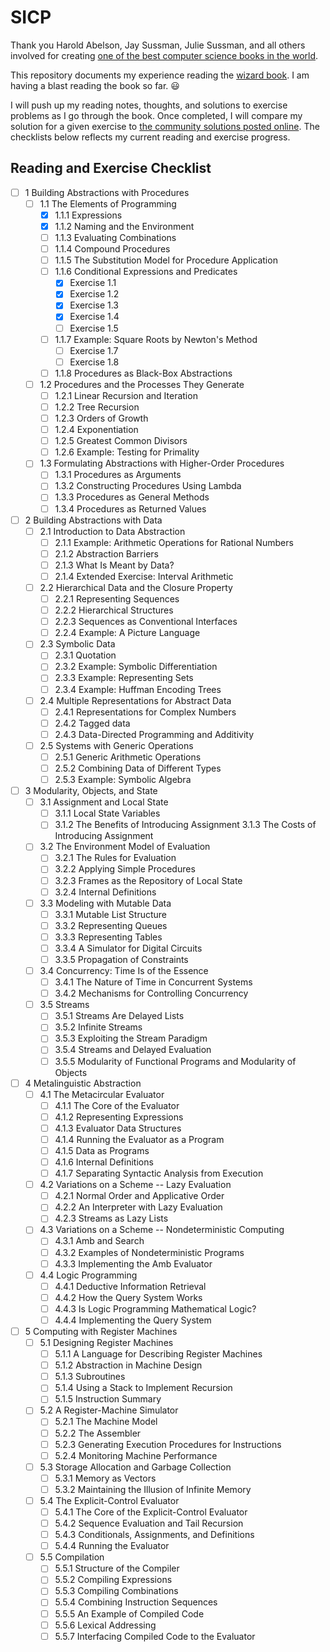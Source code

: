# SICP
Thank you Harold Abelson, Jay Sussman, Julie Sussman, and all others involved for creating [one of the best computer science books in the world](https://mitpress.mit.edu/sicp/).

This repository documents my experience reading the [wizard book](http://en.wikipedia.org/wiki/Structure_and_Interpretation_of_Computer_Programs#cite_note-2). I am having a blast reading the book so far. :smiley:

I will push up my reading notes, thoughts, and solutions to exercise problems as I go through the book. Once completed, I will compare my solution for a given exercise to [the community solutions posted online](http://community.schemewiki.org/?SICP-Solutions). The checklists below reflects my current reading and exercise progress.

## Reading and Exercise Checklist
- [ ] 1  Building Abstractions with Procedures
	- [ ] 1.1  The Elements of Programming
        - [X] 1.1.1  Expressions
        - [X] 1.1.2  Naming and the Environment
        - [ ] 1.1.3  Evaluating Combinations
        - [ ] 1.1.4  Compound Procedures
        - [ ] 1.1.5  The Substitution Model for Procedure Application
        - [ ] 1.1.6  Conditional Expressions and Predicates
        	- [X] Exercise 1.1
        	- [X] Exercise 1.2
        	- [X] Exercise 1.3
        	- [X] Exercise 1.4
        	- [ ] Exercise 1.5
        - [ ] 1.1.7  Example: Square Roots by Newton's Method
        	- [ ] Exercise 1.7
        	- [ ] Exercise 1.8
        - [ ] 1.1.8  Procedures as Black-Box Abstractions
	- [ ] 1.2  Procedures and the Processes They Generate
        - [ ] 1.2.1  Linear Recursion and Iteration
        - [ ] 1.2.2  Tree Recursion
        - [ ] 1.2.3  Orders of Growth
        - [ ] 1.2.4  Exponentiation
        - [ ] 1.2.5  Greatest Common Divisors
        - [ ] 1.2.6  Example: Testing for Primality
	- [ ] 1.3  Formulating Abstractions with Higher-Order Procedures
        - [ ] 1.3.1  Procedures as Arguments
        - [ ] 1.3.2  Constructing Procedures Using Lambda
        - [ ] 1.3.3  Procedures as General Methods
        - [ ] 1.3.4  Procedures as Returned Values
- [ ] 2  Building Abstractions with Data
	- [ ] 2.1  Introduction to Data Abstraction
        - [ ] 2.1.1  Example: Arithmetic Operations for Rational Numbers
        - [ ] 2.1.2  Abstraction Barriers
        - [ ] 2.1.3  What Is Meant by Data?
        - [ ] 2.1.4  Extended Exercise: Interval Arithmetic
	- [ ] 2.2  Hierarchical Data and the Closure Property
        - [ ] 2.2.1  Representing Sequences
        - [ ] 2.2.2  Hierarchical Structures
        - [ ] 2.2.3  Sequences as Conventional Interfaces
        - [ ] 2.2.4  Example: A Picture Language
	- [ ] 2.3  Symbolic Data
        - [ ] 2.3.1  Quotation
        - [ ] 2.3.2  Example: Symbolic Differentiation
        - [ ] 2.3.3  Example: Representing Sets
        - [ ] 2.3.4  Example: Huffman Encoding Trees
	- [ ] 2.4  Multiple Representations for Abstract Data
        - [ ] 2.4.1  Representations for Complex Numbers
        - [ ] 2.4.2  Tagged data
        - [ ] 2.4.3  Data-Directed Programming and Additivity
	- [ ] 2.5  Systems with Generic Operations
        - [ ] 2.5.1  Generic Arithmetic Operations
        - [ ] 2.5.2  Combining Data of Different Types
        - [ ] 2.5.3  Example: Symbolic Algebra
- [ ] 3  Modularity, Objects, and State
	- [ ] 3.1  Assignment and Local State
        - [ ] 3.1.1  Local State Variables
        - [ ] 3.1.2  The Benefits of Introducing Assignment
        3.1.3  The Costs of Introducing Assignment
	- [ ] 3.2  The Environment Model of Evaluation
        - [ ] 3.2.1  The Rules for Evaluation
        - [ ] 3.2.2  Applying Simple Procedures
        - [ ] 3.2.3  Frames as the Repository of Local State
        - [ ] 3.2.4  Internal Definitions
	- [ ] 3.3  Modeling with Mutable Data
        - [ ] 3.3.1  Mutable List Structure
        - [ ] 3.3.2  Representing Queues
        - [ ] 3.3.3  Representing Tables
        - [ ] 3.3.4  A Simulator for Digital Circuits
        - [ ] 3.3.5  Propagation of Constraints
	- [ ] 3.4  Concurrency: Time Is of the Essence
        - [ ] 3.4.1  The Nature of Time in Concurrent Systems
        - [ ] 3.4.2  Mechanisms for Controlling Concurrency
	- [ ] 3.5  Streams
        - [ ] 3.5.1  Streams Are Delayed Lists
        - [ ] 3.5.2  Infinite Streams
        - [ ] 3.5.3  Exploiting the Stream Paradigm
        - [ ] 3.5.4  Streams and Delayed Evaluation
        - [ ] 3.5.5  Modularity of Functional Programs and Modularity of Objects
- [ ] 4  Metalinguistic Abstraction
	- [ ] 4.1  The Metacircular Evaluator
        - [ ] 4.1.1  The Core of the Evaluator
        - [ ] 4.1.2  Representing Expressions
        - [ ] 4.1.3  Evaluator Data Structures
        - [ ] 4.1.4  Running the Evaluator as a Program
        - [ ] 4.1.5  Data as Programs
        - [ ] 4.1.6  Internal Definitions
        - [ ] 4.1.7  Separating Syntactic Analysis from Execution
	- [ ] 4.2  Variations on a Scheme -- Lazy Evaluation
        - [ ] 4.2.1  Normal Order and Applicative Order
        - [ ] 4.2.2  An Interpreter with Lazy Evaluation
        - [ ] 4.2.3  Streams as Lazy Lists
	- [ ] 4.3  Variations on a Scheme -- Nondeterministic Computing
        - [ ] 4.3.1  Amb and Search
        - [ ] 4.3.2  Examples of Nondeterministic Programs
        - [ ] 4.3.3  Implementing the Amb Evaluator
	- [ ] 4.4  Logic Programming
        - [ ] 4.4.1  Deductive Information Retrieval
        - [ ] 4.4.2  How the Query System Works
        - [ ] 4.4.3  Is Logic Programming Mathematical Logic?
        - [ ] 4.4.4  Implementing the Query System
- [ ] 5  Computing with Register Machines
	- [ ] 5.1  Designing Register Machines
        - [ ] 5.1.1  A Language for Describing Register Machines
        - [ ] 5.1.2  Abstraction in Machine Design
        - [ ] 5.1.3  Subroutines
        - [ ] 5.1.4  Using a Stack to Implement Recursion
        - [ ] 5.1.5  Instruction Summary
	- [ ] 5.2  A Register-Machine Simulator
        - [ ] 5.2.1  The Machine Model
        - [ ] 5.2.2  The Assembler
        - [ ] 5.2.3  Generating Execution Procedures for Instructions
        - [ ] 5.2.4  Monitoring Machine Performance
	- [ ] 5.3  Storage Allocation and Garbage Collection
        - [ ] 5.3.1  Memory as Vectors
        - [ ] 5.3.2  Maintaining the Illusion of Infinite Memory
	- [ ] 5.4  The Explicit-Control Evaluator
        - [ ] 5.4.1  The Core of the Explicit-Control Evaluator
        - [ ] 5.4.2  Sequence Evaluation and Tail Recursion
        - [ ] 5.4.3  Conditionals, Assignments, and Definitions
        - [ ] 5.4.4  Running the Evaluator
	- [ ] 5.5  Compilation
        - [ ] 5.5.1  Structure of the Compiler
        - [ ] 5.5.2  Compiling Expressions
        - [ ] 5.5.3  Compiling Combinations
        - [ ] 5.5.4  Combining Instruction Sequences
        - [ ] 5.5.5  An Example of Compiled Code
        - [ ] 5.5.6  Lexical Addressing
        - [ ] 5.5.7  Interfacing Compiled Code to the Evaluator